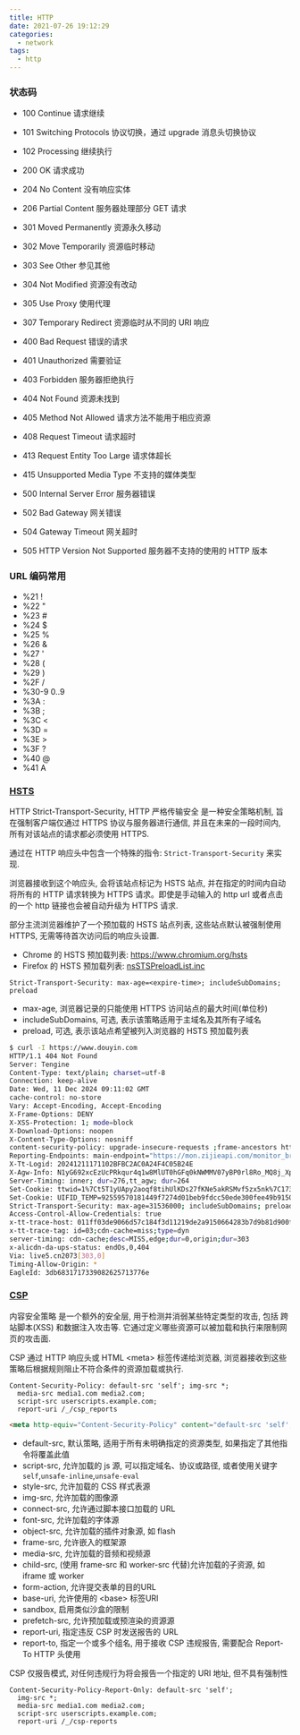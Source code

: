 ```yaml
---
title: HTTP
date: 2021-07-26 19:12:29
categories:
  - network
tags:
  - http
---
```


### 状态码

- 100 Continue 请求继续
- 101 Switching Protocols 协议切换，通过 upgrade 消息头切换协议
- 102 Processing 继续执行

- 200 OK 请求成功
- 204 No Content 没有响应实体
- 206 Partial Content 服务器处理部分 GET 请求

- 301 Moved Permanently 资源永久移动
- 302 Move Temporarily 资源临时移动
- 303 See Other 参见其他
- 304 Not Modified 资源没有改动
- 305 Use Proxy 使用代理
- 307 Temporary Redirect 资源临时从不同的 URI 响应

- 400 Bad Request 错误的请求
- 401 Unauthorized 需要验证
- 403 Forbidden 服务器拒绝执行
- 404 Not Found 资源未找到
- 405 Method Not Allowed 请求方法不能用于相应资源
- 408 Request Timeout 请求超时
- 413 Request Entity Too Large 请求体超长
- 415 Unsupported Media Type 不支持的媒体类型

- 500 Internal Server Error 服务器错误
- 502 Bad Gateway 网关错误
- 504 Gateway Timeout 网关超时
- 505 HTTP Version Not Supported 服务器不支持的使用的 HTTP 版本

### URL 编码常用

- %21 !
- %22 "
- %23 #
- %24 $
- %25 %
- %26 &
- %27 '
- %28 (
- %29 )
- %2F /
- %30-9 0..9
- %3A :
- %3B ;
- %3C <
- %3D =
- %3E >
- %3F ?
- %40 @
- %41 A

### [HSTS](https://developer.mozilla.org/zh-CN/docs/Web/HTTP/Headers/Strict-Transport-Security)

HTTP Strict-Transport-Security, HTTP 严格传输安全 是一种安全策略机制, 旨在强制客户端仅通过 HTTPS 协议与服务器进行通信, 并且在未来的一段时间内, 所有对该站点的请求都必须使用 HTTPS.

通过在 HTTP 响应头中包含一个特殊的指令: `Strict-Transport-Security` 来实现.

浏览器接收到这个响应头, 会将该站点标记为 HSTS 站点, 并在指定的时间内自动将所有的 HTTP 请求转换为 HTTPS 请求。即使是手动输入的 http url 或者点击的一个 http 链接也会被自动升级为 HTTPS 请求.

部分主流浏览器维护了一个预加载的 HSTS 站点列表, 这些站点默认被强制使用 HTTPS, 无需等待首次访问后的响应头设置.

- Chrome 的 HSTS 预加载列表: <https://www.chromium.org/hsts>
- Firefox 的 HSTS 预加载列表: [nsSTSPreloadList.inc](https://hg.mozilla.org/mozilla-central/raw-file/tip/security/manager/ssl/nsSTSPreloadList.inc)

```http
Strict-Transport-Security: max-age=<expire-time>; includeSubDomains; preload
```

- max-age, 浏览器记录的只能使用 HTTPS 访问站点的最大时间(单位秒)
- includeSubDomains, 可选, 表示该策略适用于主域名及其所有子域名
- preload, 可选, 表示该站点希望被列入浏览器的 HSTS 预加载列表

```bash
$ curl -I https://www.douyin.com
HTTP/1.1 404 Not Found
Server: Tengine
Content-Type: text/plain; charset=utf-8
Connection: keep-alive
Date: Wed, 11 Dec 2024 09:11:02 GMT
cache-control: no-store
Vary: Accept-Encoding, Accept-Encoding
X-Frame-Options: DENY
X-XSS-Protection: 1; mode=block
X-Download-Options: noopen
X-Content-Type-Options: nosniff
content-security-policy: upgrade-insecure-requests ;frame-ancestors https://pc.xgo.bytedance.net https://tcs.bytedance.net https://*.douyin.com https://aidp.bytedance.com https://aidp.bytedance.net https://www.aidp-cqc.com;script-src 'report-sample' 'strict-dynamic' 'nonce-4QE2wZ2rc-ztbxrA3IWHy' 'wasm-unsafe-eval' 'unsafe-eval' 'self' *.bytedance.com *.bytedance.net *.pstatp.com *.bytednsdoc.com *.bytescm.com *.douyin.com *.bytegoofy.com *.snssdk.com *.byted-static.com *.huoshanstatic.com *.douyinstatic.com *.ibytedapm.com *.zijieapi.com *.bytetos.com *.yhgfb-cn-static.com *.byteimg.com;report-uri https://i.snssdk.com/log/sentry/v2/api/slardar/main/?ev_type=csp&bid=douyin_web;report-to main-endpoint
Reporting-Endpoints: main-endpoint="https://mon.zijieapi.com/monitor_browser/collect/batch/security/?bid=douyin_web", default="https://mon.zijieapi.com/monitor_browser/collect/batch/security/?bid=douyin_web"
X-Tt-Logid: 20241211171102BFBC2AC0A24F4C05B24E
X-Agw-Info: N1yG692xcEzUcPRkqur4q1w8MlUT0hGFq0kNWMMV07yBP0rl8Ro_MQ8j_XpZ93UiGF_yYjjOLU0-LJkSol7AQbN5g-cwiWw79Mh3Nn_6upuBUoABSTZXiw5xsf5QXhFwSLwtY4xBUmCBdBQIjt7NUQ==
Server-Timing: inner; dur=276,tt_agw; dur=264
Set-Cookie: ttwid=1%7Ct5T1yUApy2aoqf8tihUlKDs27fKNe5akRSMvf5zx5nk%7C1733908262%7C209a31899a105d3c878e20feea33411d21a34e256860ec7250eec309baab71e4; Domain=.douyin.com; Path=/; Expires=Sat, 06 Dec 2025 09:11:02 GMT; HttpOnly
Set-Cookie: UIFID_TEMP=92559570181449f7274d01beb9fdcc50ede300fee49b9150f96a9b11ec20d282f33b1ce26fee42ba9461631433a50fa5108eb52097c37c530c81c602f7edb85602265a215753110a5ddc46f4e991edf4; path=/; expires=Sat, 25 Apr 2026 09:11:02 GMT; domain=douyin.com; samesite=none; secure
Strict-Transport-Security: max-age=31536000; includeSubDomains; preload
Access-Control-Allow-Credentials: true
x-tt-trace-host: 011ff03de9066d57c184f3d11219de2a9150664283b7d9b81d900f399ddf465413a8c909a66ed35f5f7f27db6607d80ca8d1103636a7e5a90d5b92105a23ba0862ae5cdac345035fa6422cb605c9b9dddb594f35c29470ce5c159141f9bdd32f9a
x-tt-trace-tag: id=03;cdn-cache=miss;type=dyn
server-timing: cdn-cache;desc=MISS,edge;dur=0,origin;dur=303
x-alicdn-da-ups-status: endOs,0,404
Via: live5.cn2073[303,0]
Timing-Allow-Origin: *
EagleId: 3db6831717339082625713776e
```

### [CSP](https://developer.mozilla.org/zh-CN/docs/Web/HTTP/CSP)

内容安全策略 是一个额外的安全层, 用于检测并消弱某些特定类型的攻击, 包括 跨站脚本(XSS) 和数据注入攻击等. 它通过定义哪些资源可以被加载和执行来限制网页的攻击面.

CSP 通过 HTTP 响应头或 HTML \<meta\> 标签传递给浏览器, 浏览器接收到这些策略后根据规则阻止不符合条件的资源加载或执行.

```http
Content-Security-Policy: default-src 'self'; img-src *; 
  media-src media1.com media2.com; 
  script-src userscripts.example.com;
  report-uri /_/csp_reports
```

```html
<meta http-equiv="Content-Security-Policy" content="default-src 'self'; img-src https://*; child-src 'none';" />
```

- default-src, 默认策略, 适用于所有未明确指定的资源类型, 如果指定了其他指令将覆盖此值
- script-src, 允许加载的 js 源, 可以指定域名、协议或路径, 或者使用关键字 `self`,`unsafe-inline`,`unsafe-eval`
- style-src, 允许加载的 CSS 样式表源
- img-src, 允许加载的图像源
- connect-src, 允许通过脚本接口加载的 URL
- font-src, 允许加载的字体源
- object-src, 允许加载的插件对象源, 如 flash
- frame-src, 允许嵌入的框架源
- media-src, 允许加载的音频和视频源
- child-src, (使用 frame-src 和 worker-src 代替)允许加载的子资源, 如 iframe 或 worker
- form-action, 允许提交表单的目的URL
- base-uri, 允许使用的 \<base\> 标签URI
- sandbox, 启用类似沙盒的限制
- prefetch-src, 允许预加载或预渲染的资源源
- report-uri, 指定违反 CSP 时发送报告的 URL
- report-to, 指定一个或多个组名, 用于接收 CSP 违规报告, 需要配合 Report-To HTTP 头使用

CSP 仅报告模式, 对任何违规行为将会报告一个指定的 URI 地址, 但不具有强制性

```http
Content-Security-Policy-Report-Only: default-src 'self'; 
  img-src *; 
  media-src media1.com media2.com; 
  script-src userscripts.example.com; 
  report-uri /_/csp-reports
```
